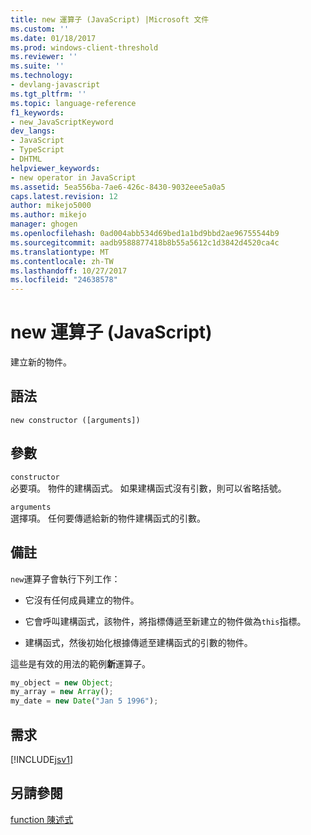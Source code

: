 ```yaml
---
title: new 運算子 (JavaScript) |Microsoft 文件
ms.custom: ''
ms.date: 01/18/2017
ms.prod: windows-client-threshold
ms.reviewer: ''
ms.suite: ''
ms.technology:
- devlang-javascript
ms.tgt_pltfrm: ''
ms.topic: language-reference
f1_keywords:
- new_JavaScriptKeyword
dev_langs:
- JavaScript
- TypeScript
- DHTML
helpviewer_keywords:
- new operator in JavaScript
ms.assetid: 5ea556ba-7ae6-426c-8430-9032eee5a0a5
caps.latest.revision: 12
author: mikejo5000
ms.author: mikejo
manager: ghogen
ms.openlocfilehash: 0ad004abb534d69bed1a1bd9bbd2ae96755544b9
ms.sourcegitcommit: aadb9588877418b8b55a5612c1d3842d4520ca4c
ms.translationtype: MT
ms.contentlocale: zh-TW
ms.lasthandoff: 10/27/2017
ms.locfileid: "24638578"
---
```

# <a name="new-operator-javascript"></a>new 運算子 (JavaScript)
建立新的物件。  
  
## <a name="syntax"></a>語法  
  
```  
new constructor ([arguments])   
```  
  
## <a name="parameters"></a>參數  
 `constructor`  
 必要項。 物件的建構函式。 如果建構函式沒有引數，則可以省略括號。  
  
 `arguments`  
 選擇項。 任何要傳遞給新的物件建構函式的引數。  
  
## <a name="remarks"></a>備註  
 `new`運算子會執行下列工作：  
  
-   它沒有任何成員建立的物件。  
  
-   它會呼叫建構函式，該物件，將指標傳遞至新建立的物件做為`this`指標。  
  
-   建構函式，然後初始化根據傳遞至建構函式的引數的物件。  
  
 這些是有效的用法的範例**新**運算子。  
  
```JavaScript  
my_object = new Object;  
my_array = new Array();  
my_date = new Date("Jan 5 1996");  
```  
  
## <a name="requirements"></a>需求  
 [!INCLUDE[jsv1](../../javascript/misc/includes/jsv1-md.md)]  
  
## <a name="see-also"></a>另請參閱  
 [function 陳述式](../../javascript/reference/function-statement-javascript.md)